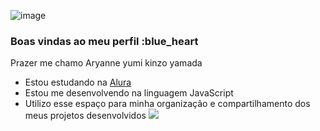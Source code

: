![image](https://github.com/japinha15/japinha15/assets/114004000/087a58ea-0960-42f7-abed-48bc087efd74)

### Boas vindas ao meu perfil :blue_heart

Prazer me chamo Aryanne yumi kinzo yamada

- Estou estudando na [Alura](https://www.alura.com.br)
- Estou me desenvolvendo na linguagem JavaScript
- Utilizo esse espaço para minha organização e compartilhamento dos meus projetos desenvolvidos
  ![](https://pa1.aminoapps.com/6922/20c58a66f57f40679bef83efbf649b1934dcf384r1-500-300_hq.gif
  )
